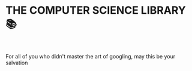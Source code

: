 # THE COMPUTER SCIENCE LIBRARY 📚

<br />

For all of you who didn't master the art of googling, may this be your salvation
